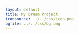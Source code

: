 ```yaml
---
layout: default
title: My Dream Project
iconsource: ../../css/icon.png
bgfile: ../../css/bg.png
---
```

